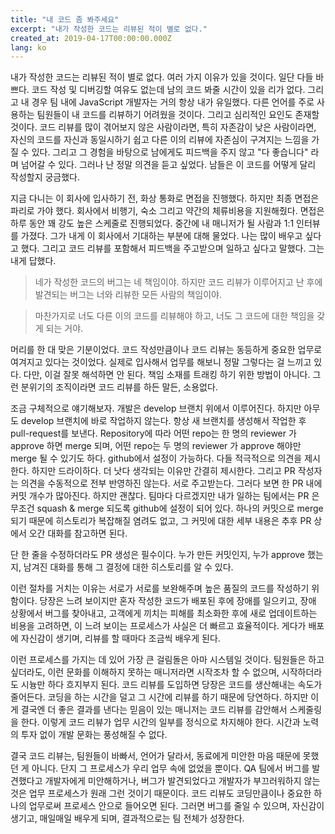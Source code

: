 ```yaml
---
title: "내 코드 좀 봐주세요"
excerpt: "내가 작성한 코드는 리뷰된 적이 별로 없다."
created_at: 2019-04-17T00:00:00.000Z
lang: ko
---
```


내가 작성한 코드는 리뷰된 적이 별로 없다. 여러 가지 이유가 있을 것이다. 일단 다들 바쁘다. 코드 작성 및 디버깅할 여유도 없는데 남의 코드 봐줄 시간이 있을 리가 없다. 그리고 내 경우 팀 내에 JavaScript 개발자는 거의 항상 내가 유일했다. 다른 언어를 주로 사용하는 팀원들이 내 코드를 리뷰하기 어려웠을 것이다. 그리고 심리적인 요인도 존재할 것이다. 코드 리뷰를 많이 겪어보지 않은 사람이라면, 특히 자존감이 낮은 사람이라면, 자신의 코드를 자신과 동일시하기 쉽고 다른 이의 리뷰에 자존심이 구겨지는 느낌을 가질 수 있다. 그리고 그 경험을 바탕으로 남에게도 피드백을 주지 않고 "다 좋습니다" 라며 넘어갈 수 있다. 그러나 난 정말 의견을 듣고 싶었다. 남들은 이 코드를 어떻게 달리 작성할지 궁금했다.

지금 다니는 이 회사에 입사하기 전, 화상 통화로 면접을 진행했다. 하지만 최종 면접은 파리로 가야 했다. 회사에서 비행기, 숙소 그리고 약간의 체류비용을 지원해줬다. 면접은 하루 동안 꽤 강도 높은 스케줄로 진행되었다. 중간에 내 매니저가 될 사람과 1:1 인터뷰를 가졌다. 그가 내게 이 회사에서 기대하는 부분에 대해 물었다. 나는 많이 배우고 싶다고 했다. 그리고 코드 리뷰를 포함해서 피드백을 주고받으며 일하고 싶다고 말했다. 그는 내게 답했다.

> 네가 작성한 코드의 버그는 네 책임이야. 하지만 코드 리뷰가 이루어지고 난 후에 발견되는 버그는 너와 리뷰한 모든 사람의 책임이야.

> 마찬가지로 너도 다른 이의 코드를 리뷰해야 하고, 너도 그 코드에 대한 책임을 갖게 되는 거야.

머리를 한 대 맞은 기분이었다. 코드 작성만큼이나 코드 리뷰는 동등하게 중요한 업무로 여겨지고 있다는 것이었다. 실제로 입사해서 업무를 해보니 정말 그렇다는 걸 느끼고 있다. 다만, 이걸 잘못 해석하면 안 된다. 책임 소재를 트래킹 하기 위한 방법이 아니다. 그런 분위기의 조직이라면 코드 리뷰를 하든 말든, 소용없다.

조금 구체적으로 얘기해보자. 개발은 develop 브랜치 위에서 이루어진다. 하지만 아무도 develop 브랜치에 바로 작업하지 않는다. 항상 새 브랜치를 생성해서 작업한 후 pull-request를 보낸다. Repository에 따라 어떤 repo는 한 명의 reviewer 가 approve 하면 merge 되며, 어떤 repo는 두 명의 reviewer 가 approve 해야만 merge 될 수 있기도 하다. github에서 설정이 가능하다. 다들 적극적으로 의견을 제시한다. 하지만 드라이하다. 더 낫다 생각되는 이유만 간결히 제시한다. 그리고 PR 작성자는 의견을 수동적으로 전부 반영하진 않는다. 서로 주고받는다. 그러다 보면 한 PR 내에 커밋 개수가 많아진다. 하지만 괜찮다. 팀마다 다르겠지만 내가 일하는 팀에서는 PR 은 무조건 squash & merge 되도록 github에 설정이 되어 있다. 하나의 커밋으로 merge 되기 때문에 히스토리가 복잡해질 염려도 없고, 그 커밋에 대한 세부 내용은 추후 PR 상에서 오간 대화를 참고하면 된다.

단 한 줄을 수정하더라도 PR 생성은 필수이다. 누가 만든 커밋인지, 누가 approve 했는지, 남겨진 대화를 통해 그 결정에 대한 히스토리를 알 수 있다.

이런 절차를 거치는 이유는 서로가 서로를 보완해주며 높은 품질의 코드를 작성하기 위함이다. 당장은 느려 보이지만 혼자 작성한 코드가 배포된 후에 장애를 일으키고, 장애 상황에서 버그를 찾아내고, 고객에게 끼치는 피해를 최소화한 후에 새로 업데이트하는 비용을 고려하면, 이 느려 보이는 프로세스가 사실은 더 빠르고 효율적이다. 게다가 배포에 자신감이 생기며, 리뷰를 할 때마다 조금씩 배우게 된다.

이런 프로세스를 가지는 데 있어 가장 큰 걸림돌은 아마 시스템일 것이다. 팀원들은 하고 싶더라도, 이런 문화를 이해하지 못하는 매니저라면 시작조차 할 수 없으며, 시작하더라도 시늉만 하다 흐지부지 된다. 코드 리뷰를 도입하면 당장은 코드를 생산해내는 속도가 줄어든다. 코딩을 하는 시간을 덜고 그 시간에 리뷰를 하기 때문에 당연하다. 하지만 이게 결국엔 더 좋은 결과를 낸다는 믿음이 있는 매니저는 코드 리뷰를 감안해서 스케줄링을 한다. 이렇게 코드 리뷰가 업무 시간의 일부를 정식으로 차지해야 한다. 시간과 노력의 투자 없이 개발 문화는 풍성해질 수 없다.

결국 코드 리뷰는, 팀원들이 바빠서, 언어가 달라서, 동료에게 미안한 마음 때문에 못했던 게 아니다. 단지 그 프로세스가 우리 업무 속에 없었을 뿐이다. QA 팀에서 버그를 발견했다고 개발자에게 미안해하거나, 버그가 발견되었다고 개발자가 부끄러워하지 않는 것은 업무 프로세스가 원래 그런 것이기 때문이다. 코드 리뷰도 코딩만큼이나 중요한 하나의 업무로써 프로세스 안으로 들어오면 된다. 그러면 버그를 줄일 수 있으며, 자신감이 생기고, 매일매일 배우게 되며, 결과적으로는 팀 전체가 성장한다.

